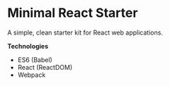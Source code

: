 # Minimal React Starter

A simple, clean starter kit for React web applications.

**Technologies**

* ES6 (Babel)
* React (ReactDOM)
* Webpack
